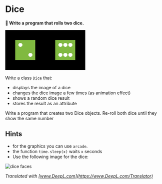 
# Dice

**🎯 Write a program that rolls two dice.**

![double dice](double_dice.png)

Write a class `Dice` that:

* displays the image of a dice
* changes the dice image a few times (as animation effect)
* shows a random dice result
* stores the result as an attribute

Write a program that creates two Dice objects.
Re-roll both dice until they show the same number

## Hints

* for the graphics you can use `arcade`.
* the function `time.sleep(x)` waits `x` seconds
* Use the following image for the dice:

![dice faces](images/pillow_dice.png)

*Translated with [www.DeepL.com](https://www.DeepL.com/Translator)*
